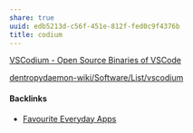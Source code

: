 ```yaml
---
share: true
uuid: edb5213d-c56f-451e-812f-fed0c9f4376b
title: codium
---
```

[VSCodium - Open Source Binaries of VSCode](https://vscodium.com/)

[dentropydaemon-wiki/Software/List/vscodium](/dentropydaemon-wiki/Software/List/vscodium)

#### Backlinks

* [Favourite Everyday Apps](/444ff7c7-77b4-483c-b801-3955d2daeb0a)